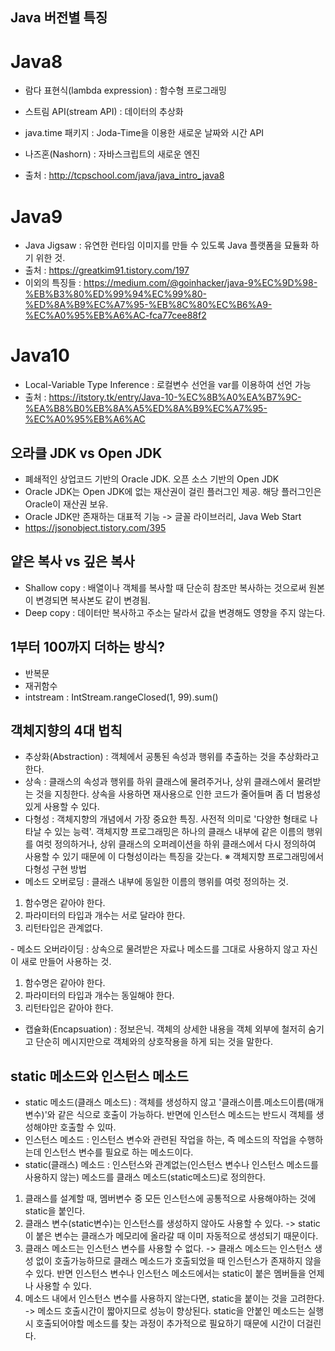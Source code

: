 ## Java 버전별 특징

# Java8
- 람다 표현식(lambda expression) : 함수형 프로그래밍
- 스트림 API(stream API) : 데이터의 추상화
- java.time 패키지 : Joda-Time을 이용한 새로운 날짜와 시간 API
- 나즈혼(Nashorn) : 자바스크립트의 새로운 엔진

- 출처 : http://tcpschool.com/java/java_intro_java8

# Java9
- Java Jigsaw : 유연한 런타임 이미지를 만들 수 있도록 Java 플랫폼을 묘듈화 하기 위한 것.
- 출처 : https://greatkim91.tistory.com/197
- 이외의 특징들 : https://medium.com/@goinhacker/java-9%EC%9D%98-%EB%B3%80%ED%99%94%EC%99%80-%ED%8A%B9%EC%A7%95-%EB%8C%80%EC%B6%A9-%EC%A0%95%EB%A6%AC-fca77cee88f2

# Java10
- Local-Variable Type Inference : 로컬변수 선언을 var를 이용하여 선언 가능
- 출처 : https://itstory.tk/entry/Java-10-%EC%8B%A0%EA%B7%9C-%EA%B8%B0%EB%8A%A5%ED%8A%B9%EC%A7%95-%EC%A0%95%EB%A6%AC

## 오라클 JDK vs Open JDK
- 폐쇄적인 상업코드 기반의 Oracle JDK. 오픈 소스 기반의 Open JDK
- Oracle JDK는 Open JDK에 없는 재산권이 걸린 플러그인 제공. 해당 플러그인은 Oracle이 재산권 보유.
- Oracle JDK만 존재하는 대표적 기능 -> 글꼴 라이브러리, Java Web Start
- https://jsonobject.tistory.com/395

## 얕은 복사 vs 깊은 복사
- Shallow copy : 배열이나 객체를 복사할 때 단순히 참조만 복사하는 것으로써 원본이 변경되면 복사본도 같이 변경됨.
- Deep copy : 데이터만 복사하고 주소는 달라서 값을 변경해도 영향을 주지 않는다.

## 1부터 100까지 더하는 방식?
- 반복문
- 재귀함수
- intstream : IntStream.rangeClosed(1, 99).sum()

## 객체지향의 4대 법칙
- 추상화(Abstraction) : 객체에서 공통된 속성과 행위를 추출하는 것을 추상화라고 한다.
- 상속 : 클래스의 속성과 행위를 하위 클래스에 물려주거나, 상위 클래스에서 물려받는 것을 지칭한다. 상속을 사용하면 재사용으로 인한 코드가 줄어들며 좀 더 범용성 있게 사용할 수 있다.
- 다형성 : 객체지향의 개념에서 가장 중요한 특징. 사전적 의미로 '다양한 형태로 나타날 수 있는 능력'. 객체지향 프로그래밍은 하나의 클래스 내부에 같은 이름의 행위를 여럿 정의하거나, 상위 클래스의 오퍼레이션을 하위 클래스에서 다시 정의하여 사용할 수 있기 때문에 이 다형성이라는 특징을 갖는다.
※ 객체지향 프로그래밍에서 다형성 구현 방법
- 메소드 오버로딩 : 클래스 내부에 동일한 이름의 행위를 여럿 정의하는 것. 
<ol>
  <li>
    함수명은 같아야 한다.
  </li>
  <li>
    파라미터의 타입과 개수는 서로 달라야 한다.
  </li>
  <li>
    리턴타입은 관계없다.
  </li>
</ol>
- 메소드 오버라이딩 : 상속으로 물려받은 자료나 메소드를 그대로 사용하지 않고 자신이 새로 만들어 사용하는 것.
<ol>
  <li>
    함수명은 같아야 한다.
  </li>
  <li>
    파라미터의 타입과 개수는 동일해야 한다.
  </li>
  <li>
    리턴타입은 같아야 한다.
  </li>
</ol>

- 캡슐화(Encapsuation) : 정보은닉. 객체의 상세한 내용을 객체 외부에 철저히 숨기고 단순히 메시지만으로 객체와의 상호작용을 하게 되는 것을 말한다.

## static 메소드와 인스턴스 메소드
- static 메소드(클래스 메소드) : 객체를 생성하지 않고 '클래스이름.메소드이름(매개변수)'와 같은 식으로 호출이 가능하다. 반면에 인스턴스 메소드는 반드시 객체를 생성해야만 호출할 수 있따.
- 인스턴스 메소드 : 인스턴스 변수와 관련된 작업을 하는, 즉 메소드의 작업을 수행하는데 인스턴스 변수를 필요로 하는 메소드이다.
- static(클래스) 메소드 : 인스턴스와 관계없는(인스턴스 변수나 인스턴스 메소드를 사용하지 않는) 메소드를 클래스 메소드(static메소드)로 정의한다.
<ol>
  <li>
    클래스를 설계할 때, 멤버변수 중 모든 인스턴스에 공통적으로 사용해야하는 것에 static을 붙인다.
  </li>
  <li>
    클래스 변수(static변수)는 인스턴스를 생성하지 않아도 사용할 수 있다. -> static이 붙은 변수는 클래스가 메모리에 올라갈 때 이미 자동적으로 생성되기 때문이다.
  </li>
  <li>
    클래스 메소드는 인스턴스 변수를 사용할 수 없다. -> 클래스 메소드는 인스턴스 생성 없이 호출가능하므로 클래스 메소드가 호출되었을 때 인스턴스가 존재하지 않을 수 있다. 반면 인스턴스 변수나 인스턴스 메소드에서는 static이 붙은 멤버들을 언제나 사용할 수 있다.
  </li>
  <li>
    메소드 내에서 인스턴스 변수를 사용하지 않는다면, static을 붙이는 것을 고려한다. -> 메소드 호출시간이 짧아지므로 성능이 향상된다. static을 안붙인 메소드는 실행 시 호출되어야할 메소드를 찾는 과정이 추가적으로 필요하기 때문에 시간이 더걸린다.
  </li>
</ol>
